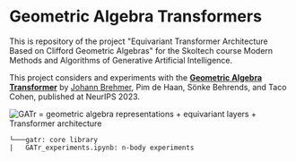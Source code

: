 # Geometric Algebra Transformers

This is repository of the project "Equivariant Transformer Architecture Based on Clifford Geometric Algebras" for the Skoltech course Modern Methods and Algorithms of Generative Artificial Intelligence.

This project considers and experiments with the
[**Geometric Algebra Transformer**](https://arxiv.org/abs/2305.18415) by
[Johann Brehmer](mailto:jbrehmer@qti.qualcomm.com), Pim de Haan, Sönke Behrends, and Taco Cohen,
published at NeurIPS 2023.

![GATr = geometric algebra representations + equivariant layers + Transformer architecture](img/gatr.png)


    
```
└───gatr: core library
|   GATr_experiments.ipynb: n-body experiments
```

